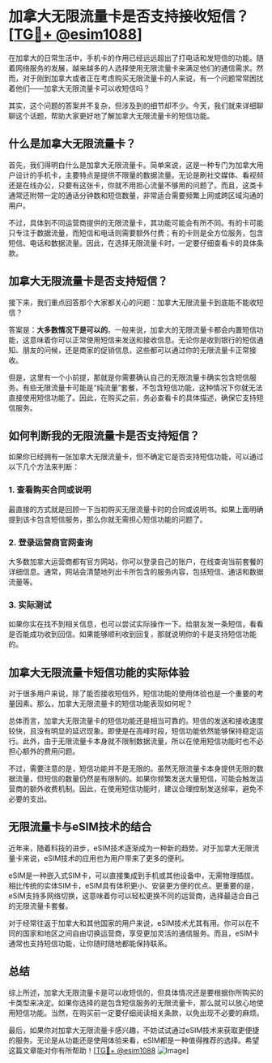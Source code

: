 # 加拿大无限流量卡是否支持接收短信？[[TG💪+ @esim1088](https://t.me/s/esim1088)]

在加拿大的日常生活中，手机卡的作用已经远远超出了打电话和发短信的功能。随着网络服务的发展，越来越多的人选择使用无限流量卡来满足他们的通信需求。然而，对于刚到加拿大或者正在考虑购买无限流量卡的人来说，有一个问题常常困扰着他们——加拿大无限流量卡可以收短信吗？

其实，这个问题的答案并不复杂，但涉及到的细节却不少。今天，我们就来详细聊聊这个话题，帮助大家更好地了解加拿大无限流量卡的短信功能。

## 什么是加拿大无限流量卡？

首先，我们得明白什么是加拿大无限流量卡。简单来说，这是一种专门为加拿大用户设计的手机卡，主要特点是提供不限量的数据流量。无论是刷社交媒体、看视频还是在线办公，只要有这张卡，你就不用担心流量不够用的问题了。而且，这类卡通常还附带一定的通话分钟数和短信数量，非常适合需要频繁上网或跨区域沟通的用户。

不过，具体到不同运营商提供的无限流量卡，其功能可能会有所不同。有的卡可能只专注于数据流量，而短信和电话则需要额外付费；有的卡则是全方位服务，包含短信、电话和数据流量。因此，在选择无限流量卡时，一定要仔细查看卡的具体条款。

## 加拿大无限流量卡是否支持短信？

接下来，我们重点回答那个大家都关心的问题：加拿大无限流量卡到底能不能收短信？

答案是：**大多数情况下是可以的**。一般来说，加拿大的无限流量卡都会内置短信功能，这意味着你可以正常使用短信来发送和接收信息。无论你是收到银行的短信通知、朋友的问候，还是商家的促销信息，这些都可以通过你的无限流量卡正常接收。

但是，这里有一个小前提，那就是你需要确认自己的无限流量卡确实包含短信服务。有些无限流量卡可能是“纯流量”套餐，不包含短信功能，这种情况下你就无法直接使用短信功能了。因此，在购买之前，务必查看卡的具体描述，确保它支持短信服务。

## 如何判断我的无限流量卡是否支持短信？

如果你已经拥有一张加拿大无限流量卡，但不确定它是否支持短信功能，可以通过以下几个方法来判断：

### 1. 查看购买合同或说明

最直接的方式就是回顾一下当初购买无限流量卡时的合同或说明书。如果上面明确提到该卡包含短信服务，那么你就无需担心短信功能的问题了。

### 2. 登录运营商官网查询

大多数加拿大运营商都有官方网站，你可以登录自己的账户，在线查询当前套餐的详细信息。通常，网站会清楚地列出卡所包含的服务内容，包括短信、通话和数据流量等。

### 3. 实际测试

如果你实在找不到相关信息，也可以尝试实际操作一下。给朋友发一条短信，看看是否能成功收到回信。如果能够顺利收到回复，那就说明你的卡是支持短信功能的。

## 加拿大无限流量卡短信功能的实际体验

对于很多用户来说，除了能否接收短信外，短信功能的使用体验也是一个重要的考量因素。那么，加拿大无限流量卡的短信功能表现如何呢？

总体而言，加拿大无限流量卡的短信功能还是相当可靠的。短信的发送和接收速度较快，且没有明显的延迟现象。即使是在高峰时段，短信功能依然能够保持稳定运行。此外，由于无限流量卡本身就不限制数据流量，所以在使用短信功能时也不必担心额外的费用问题。

不过，需要注意的是，短信功能并不是无限的。虽然无限流量卡本身提供无限的数据流量，但短信的数量仍然是有限制的。如果你频繁发送大量短信，可能会触发运营商的额外收费机制。因此，在使用短信功能时，建议合理控制发送频率，避免不必要的支出。

## 无限流量卡与eSIM技术的结合

近年来，随着科技的进步，eSIM技术逐渐成为一种新的趋势。对于加拿大无限流量卡来说，eSIM技术的应用也为用户带来了更多的便利。

eSIM是一种嵌入式SIM卡，可以直接集成到手机或其他设备中，无需物理插拔。相比传统的实体SIM卡，eSIM具有体积更小、安装更方便的优点。更重要的是，eSIM支持多网络切换，这意味着你可以轻松更换不同的运营商，选择最适合自己的无限流量卡套餐。

对于经常往返于加拿大和其他国家的用户来说，eSIM技术尤其有用。你可以在不同的国家和地区之间自由切换运营商，享受更加灵活的通信服务。而且，eSIM卡通常也支持短信功能，让你随时随地都能保持联系。

## 总结

综上所述，加拿大无限流量卡是可以收短信的，但具体情况还是要根据你所购买的卡类型来决定。如果你选择的是包含短信服务的无限流量卡，那么就可以放心地使用短信功能。当然，在购买前一定要仔细阅读相关条款，以免出现不必要的麻烦。

最后，如果你对加拿大无限流量卡感兴趣，不妨试试通过eSIM技术来获取更便捷的服务。无论是从功能还是使用体验来看，eSIM都是一种值得推荐的选择。希望这篇文章能对你有所帮助！[[TG💪+ @esim1088](https://t.me/s/esim1088) ![Image](https://i.postimg.cc/4NQfJmqS/Snipaste-2025-05-13-00-14-12.png)]